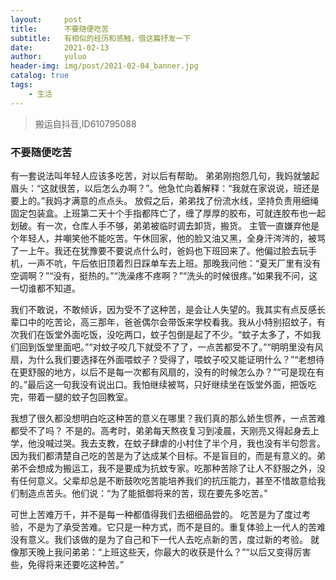```yaml
---
layout:     post
title:      不要随便吃苦
subtitle:   有相似的经历和感触，借这篇抒发一下
date:       2021-02-13
author:     yuluo
header-img: img/post/2021-02-04_banner.jpg
catalog: true
tags:
    - 生活
---
```


> 搬运自抖音,ID610795088

### 不要随便吃苦
有一套说法叫年轻人应该多吃苦，对以后有帮助。
弟弟刚抱怨几句，我妈就皱起眉头：“这就很苦，以后怎么办啊？”。他急忙向着解释：“我就在家说说，班还是要上的。”我妈才满意的点点头。
放假之后，弟弟找了份流水线，坚持负责用细绳固定包装盒。上班第二天十个手指都阵亡了，缠了厚厚的胶布，可就连胶布也一起划破。有一次，仓库人手不够，弟弟被临时调去卸货，搬货。
  主管一直嫌弃他是个年轻人，并嘲笑他不能吃苦。午休回家，他的脸又油又黑，全身汗涔涔的，被骂了一上午。我还在犹豫要不要说点什么时，爸妈也下班回来了。他偏过脸去玩手机，一声不吭，午后依旧顶着烈日踩单车去上班。那晚我问他：“夏天厂里有没有空调啊？”“没有，挺热的。”“洗澡疼不疼啊？”“洗头的时候很疼。”如果我不问，这一切谁都不知道。

我们不敢说，不敢倾诉，因为受不了这种苦，是会让人失望的。我其实有点反感长辈口中的吃苦论，高三那年，爸爸偶尔会带饭来学校看我。我从小特别招蚊子，有次我们在饭堂外面吃饭，没吃两口，蚊子包倒是起了不少。“蚊子太多了，不如我们回到饭堂里面吧。”“对蚊子咬几下就受不了了，一点苦都受不了。”“明明里没有风扇，为什么我们要选择在外面喂蚊子？受得了，喂蚊子咬又能证明什么？”“老想待在更舒服的地方，以后不是每一次都有风扇的，没有的时候怎么办？”“可是现在有的。”最后这一句我没有说出口。我怕继续被骂，只好继续坐在饭堂外面，把饭吃完，带着一腿的蚊子包回教室。

我想了很久都没想明白吃这种苦的意义在哪里？我们真的那么娇生惯养，一点苦难都受不了吗？
不是的。高考时，弟弟每天熬夜复习到凌晨，天刚亮又得起身去上学，他没喊过哭。我去支教，在蚊子肆虐的小村住了半个月，我也没有半句怨言。因为我们都清楚自己吃的苦是为了达成某个目标。不是盲目的，而是有意义的。弟弟不会想成为搬运工，我不是要成为抗蚊专家。吃那种苦除了让人不舒服之外，没有任何意义。父辈却总是不断鼓吹吃苦能培养我们的抗压能力，甚至不惜故意给我们制造点苦头。他们说：“为了能抵御将来的苦，现在要先多吃苦。”

可世上苦难万千，并不是每一种都值得我们去细细品尝的。
吃苦是为了度过考验，不是为了承受苦难。它只是一种方式，而不是目的。重复体验上一代人的苦难没有意义。我们该做的是为了自己和下一代人去吃点新的苦，度过新的考验。
就像那天晚上我问弟弟：“上班这些天，你最大的收获是什么？”“以后又变得厉害些，免得将来还要吃这种苦。”
